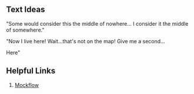 ## Text Ideas

"Some would consider this the middle of nowhere... I consider it the middle of somewhere."

"Now I live here! Wait...that's not on the map! Give me a second...

Here"

## Helpful Links

1. [Mockflow](https://mockflow.com/app/#Wireframe)

